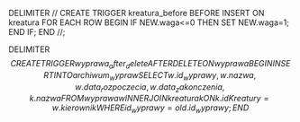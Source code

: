 DELIMITER //
CREATE TRIGGER kreatura_before
BEFORE INSERT ON kreatura
FOR EACH ROW 
BEGIN
	IF NEW.waga<=0
    THEN
		SET NEW.waga=1;
	END IF;
END
//;

DELIMITER $$
CREATE TRIGGER wyprawa_after_delete AFTER DELETE ON wyprawa
BEGIN
INSERT INTO archiwum_wypraw SELECT w.id_wyprawy,w.nazwa,w.data_rozpoczecia,w.data_zakonczenia,k.nazwa FROM wyprawa w INNER JOIN kreatura k ON k.idKreatury=w.kierownik WHERE id_wyprawy=old.id_wyprawy;
END
$$
